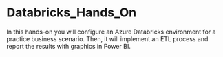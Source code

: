# Databricks_Hands_On
In this hands-on you will configure an Azure Databricks environment for a practice business scenario. Then, it will implement an ETL process and report the results with graphics in Power BI.
